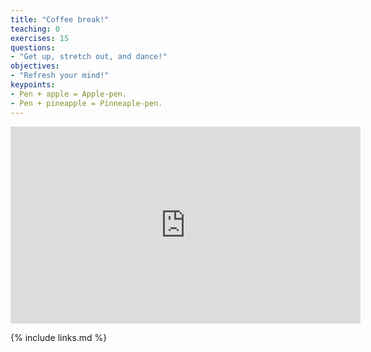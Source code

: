 ```yaml
---
title: "Coffee break!"
teaching: 0
exercises: 15
questions:
- "Get up, stretch out, and dance!"
objectives:
- "Refresh your mind!"
keypoints:
- Pen + apple = Apple-pen.
- Pen + pineapple = Pinneaple-pen. 
---
```


<center>
<iframe width="560" height="315" src="https://www.youtube.com/embed/0E00Zuayv9Q" frameborder="0" allow="accelerometer; autoplay; encrypted-media; gyroscope; picture-in-picture" allowfullscreen></iframe>
</center>

{% include links.md %}
